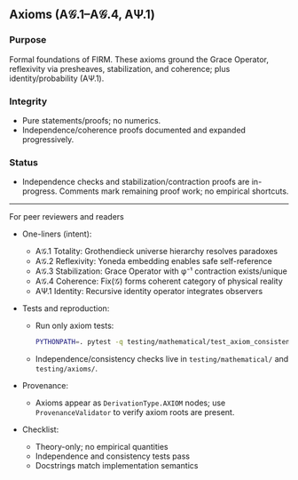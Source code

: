 ## Axioms (A𝒢.1–A𝒢.4, AΨ.1)

### Purpose
Formal foundations of FIRM. These axioms ground the Grace Operator, reflexivity via presheaves, stabilization, and coherence; plus identity/probability (AΨ.1).

### Integrity
- Pure statements/proofs; no numerics.
- Independence/coherence proofs documented and expanded progressively.

### Status
- Independence checks and stabilization/contraction proofs are in-progress. Comments mark remaining proof work; no empirical shortcuts.

---

For peer reviewers and readers

- One-liners (intent):
  - A𝒢.1 Totality: Grothendieck universe hierarchy resolves paradoxes
  - A𝒢.2 Reflexivity: Yoneda embedding enables safe self-reference
  - A𝒢.3 Stabilization: Grace Operator with φ⁻¹ contraction exists/unique
  - A𝒢.4 Coherence: Fix(𝒢) forms coherent category of physical reality
  - AΨ.1 Identity: Recursive identity operator integrates observers

- Tests and reproduction:
  - Run only axiom tests:
    ```bash
    PYTHONPATH=. pytest -q testing/mathematical/test_axiom_consistency.py testing/axioms -q
    ```
  - Independence/consistency checks live in `testing/mathematical/` and `testing/axioms/`.

- Provenance:
  - Axioms appear as `DerivationType.AXIOM` nodes; use `ProvenanceValidator` to verify axiom roots are present.

- Checklist:
  - Theory-only; no empirical quantities
  - Independence and consistency tests pass
  - Docstrings match implementation semantics
